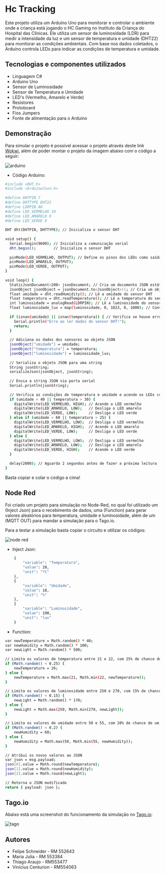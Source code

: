 # Hc Tracking

Este projeto utiliza um Arduino Uno para monitorar e controlar o ambiente onde a criança está jogando o HC Gaming no Instituto da Criança do Hospital das Clínicas. Ele utiliza um sensor de luminosidade (LDR) para medir a intensidade da luz e um sensor de temperatura e umidade (DHT22) para monitorar as condições ambientais. Com base nos dados coletados, o Arduino controla LEDs para indicar as condições de temperatura e umidade.


## Tecnologias e componentes utilizados

- Linguagem C#
- Arduino Uno
- Sensor de Luminosidade
- Sensor de Temperatura e Umidade
- LED's (Vermelho, Amarelo e Verde)
- Resistores
- Protoboard
- Fios Jumpers
- Fonte de alimentação para o Arduino


## Demonstração

Para simular o projeto é possível acessar o projeto através deste link [Wokwi](https://wokwi.com/projects/394281094943664129), além de poder montar o projeto da imagem abaixo com o  código a seguir:



![arduino](https://github.com/felpschneider/sprint-3-edge/assets/143764606/41db819a-5eab-4bb7-8bf2-3645a9acc97d)


- Código Arduino:
```bash
#include <DHT.h>
#include <ArduinoJson.h>
 
#define DHTPIN 7    
#define DHTTYPE DHT22  
#define LDRPIN A0    
#define LED_VERMELHO 10
#define LED_AMARELO 9
#define LED_VERDE 8    
 
DHT dht(DHTPIN, DHTTYPE); // Inicializa o sensor DHT
 
void setup() {
  Serial.begin(9600); // Inicializa a comunicação serial
  dht.begin();        // Inicializa o sensor DHT
 
  pinMode(LED_VERMELHO, OUTPUT); // Define os pinos dos LEDs como saída
  pinMode(LED_AMARELO, OUTPUT);
  pinMode(LED_VERDE, OUTPUT);
}
 
void loop() {
  StaticJsonDocument<200> jsonDocument; // Cria um documento JSON estático
  JsonObject jsonObject = jsonDocument.to<JsonObject>(); // Cria um objeto JSON
  float umidade = dht.readHumidity(); // Lê a umidade do sensor DHT
  float temperatura = dht.readTemperature(); // Lê a temperatura do sensor DHT (em Celsius)
  int luminosidade = analogRead(LDRPIN); // Lê a luminosidade do sensor LDR
  float luminosidade_lux = map(luminosidade, 0, 1023, 0, 1000); // Converte o valor da luminosidade para lux
 
  if (isnan(umidade) || isnan(temperatura)) { // Verifica se houve erro na leitura do sensor DHT
    Serial.println("Erro ao ler dados do sensor DHT!");
    return;
  }
 
  // Adiciona os dados dos sensores ao objeto JSON
  jsonObject["umidade"] = umidade;
  jsonObject["temperatura"] = temperatura;
  jsonObject["luminosidade"] = luminosidade_lux;
 
  // Serializa o objeto JSON para uma string
  String jsonString;
  serializeJson(jsonObject, jsonString);
 
  // Envia a string JSON via porta serial
  Serial.println(jsonString);
 
  // Verifica as condições de temperatura e umidade e acende os LEDs correspondentes
  if (umidade < 40 || temperatura > 30) {
    digitalWrite(LED_VERMELHO, HIGH); // Acende o LED vermelho
    digitalWrite(LED_AMARELO, LOW);   // Desliga o LED amarelo
    digitalWrite(LED_VERDE, LOW);     // Desliga o LED verde
  } else if (umidade < 60 || temperatura > 25) {
    digitalWrite(LED_VERMELHO, LOW);  // Desliga o LED vermelho
    digitalWrite(LED_AMARELO, HIGH);  // Acende o LED amarelo
    digitalWrite(LED_VERDE, LOW);     // Desliga o LED verde
  } else {
    digitalWrite(LED_VERMELHO, LOW);  // Desliga o LED vermelho
    digitalWrite(LED_AMARELO, LOW);   // Desliga o LED amarelo
    digitalWrite(LED_VERDE, HIGH);    // Acende o LED verde
  }
 
  delay(2000); // Aguarda 2 segundos antes de fazer a próxima leitura
}


```
Basta copiar e colar o código a cima!



## Node Red

Foi criado um projeto para simulação no Node-Red, no qual foi utilizado um (Inject Json) para o recebimento de dados, uma (Function) para gerar valores aleatórios para temperatura, umidade e luminosidade, além de um (MQTT OUT) para mandar a simulação para o Tago.io.

Para a testar a simulação basta copiar o circuito e utilizar os códigos:

![node red](https://github.com/felpschneider/sprint-3-edge/assets/143764606/44529e6d-0b5a-405f-a553-bc65877e8de8)

- Inject Json:
```bash
    {
        "variable": "Temperatura",
        "value": 28,
        "unit": "ºC"
    },
    {
        "variable": "Umidade",
        "value": 18,
        "unit": "%"
    },
    {
        "variable": "Luminosidade",
        "value": 190,
        "unit": "lux"
    }


```
- Function:
```bash
var newTemperature = Math.random() * 40;
var newHumidity = Math.random() * 100;
var newLight = Math.random() * 500;
 
// Limita os valores de temperatura entre 21 e 22, com 25% de chance de ter um pico até 26
if (Math.random() < 0.25) {
    newTemperature = 26;
} else {
    newTemperature = Math.max(21, Math.min(22, newTemperature));
}
 
// Limita os valores de luminosidade entre 250 e 270, com 15% de chance de queda para até 170
if (Math.random() < 0.15) {
    newLight = Math.random() * 170;
} else {
    newLight = Math.max(250, Math.min(270, newLight));
}
 
// Limita os valores de umidade entre 50 e 55, com 20% de chance de um pico até 60
if (Math.random() < 0.2) {
    newHumidity = 60;
} else {
    newHumidity = Math.max(50, Math.min(55, newHumidity));
}
 
// Atribui os novos valores ao JSON
var json = msg.payload;
json[0].value = Math.round(newTemperature);
json[1].value = Math.round(newHumidity);
json[2].value = Math.round(newLight);
 
// Retorna o JSON modificado
return { payload: json };

```
## Tago.io

Abaixo está uma screenshot do funcionamento da simulação no [Tago.io](https://tago.io):

![tago](https://github.com/felpschneider/sprint-3-edge/assets/143764606/73d1d40d-7fc6-4e74-bcd7-4f42374f2f5e)




















## Autores

- Felipe Schneider - RM 552643
- Maria Julia - RM 553384
- Thiago Araujo - RM553477
- Vinícius Centurion - RM554063

